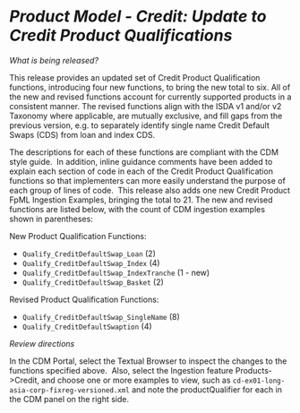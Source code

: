 # *Product Model - Credit: Update to Credit Product Qualifications*

_What is being released?_

This release provides an updated set of Credit Product Qualification functions, introducing four new functions, to bring the new total to six.  All of the new and revised functions account for currently supported products in a consistent manner. The revised functions align with the ISDA v1 and/or v2 Taxonomy where applicable, are mutually exclusive, and fill gaps from the previous version, e.g. to separately identify single name Credit Default Swaps (CDS) from loan and index CDS.  

The descriptions for each of these functions are compliant with the CDM style guide.  In addition, inline guidance comments have been added to explain each section of code in each of the Credit Product Qualification functions so that implementers can more easily understand the purpose of each group of lines of code.  This release also adds one new Credit Product FpML Ingestion Examples, bringing the total to 21. The new and revised functions are listed below, with the count of CDM ingestion examples shown in parentheses:

New Product Qualification Functions:
- `Qualify_CreditDefaultSwap_Loan` (2)
- `Qualify_CreditDefaultSwap_Index` (4)
- `Qualify_CreditDefaultSwap_IndexTranche` (1 - new)
- `Qualify_CreditDefaultSwap_Basket` (2)

Revised Product Qualification Functions:
- `Qualify_CreditDefaultSwap_SingleName` (8)
- `Qualify_CreditDefaultSwaption`  (4)

_Review directions_

In the CDM Portal, select the Textual Browser to inspect the changes to the functions specified above.  Also, select the Ingestion feature Products->Credit, and choose one or more examples to view, such as `cd-ex01-long-asia-corp-fixreg-versioned.xml` and note the productQualifier for each in the CDM panel on the right side.



